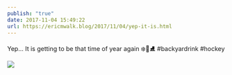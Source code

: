 ```yaml
---
publish: "true"
date: 2017-11-04 15:49:22
url: https://ericmwalk.blog/2017/11/04/yep-it-is.html
---
```


Yep... It is getting to be that time of year again ❄️🏒⛸️   #backyardrink #hockey

![](https://ericmwalk.blog/uploads/2022/ec471770f4.jpg)